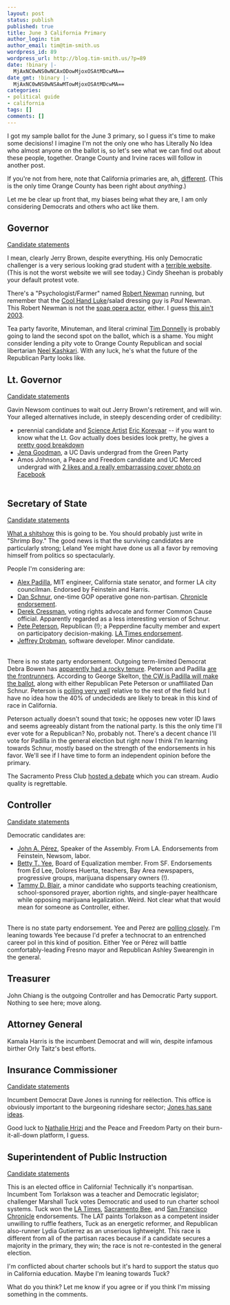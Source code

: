 ```yaml
---
layout: post
status: publish
published: true
title: June 3 California Primary
author_login: tim
author_email: tim@tim-smith.us
wordpress_id: 89
wordpress_url: http://blog.tim-smith.us/?p=89
date: !binary |-
  MjAxNC0wNS0wNCAxODowMjoxOSAtMDcwMA==
date_gmt: !binary |-
  MjAxNC0wNS0wNSAwMTowMjoxOSAtMDcwMA==
categories:
- political guide
- california
tags: []
comments: []
---
```

<p>I got my sample ballot for the June 3 primary, so I guess it's time to make some decisions! I imagine I'm not the only one who has Literally No Idea who almost anyone on the ballot is, so let's see what we can find out about these people, together. Orange County and Irvine races will follow in another post.</p>
<p><a id="more"></a><a id="more-89"></a></p>
<p>If you're not from here, note that California primaries are, ah, <a href="https://en.wikipedia.org/wiki/California_Proposition_14_(2010)">different</a>. (This is the only time Orange County has been right about <em>anything</em>.)</p>
<p>Let me be clear up front that, my biases being what they are, I am only considering Democrats and others who act like them.</p>
<h2>Governor</h2></p>
<p><a href="http://voterguide.sos.ca.gov/candidates/governor.htm">Candidate statements</a></p>
<p>I mean, clearly Jerry Brown, despite everything. His only Democratic challenger is a very serious looking grad student with a <a href="http://www.thenextgovernorofcalifornia2014.com/page2.html">terrible website</a>. (This is not the worst website we will see today.) Cindy Sheehan is probably your default protest vote.</p>
<p>There's a "Psychologist/Farmer" named <a href="http://www.newman4governor.org/">Robert Newman</a> running, but remember that the <a href="https://www.youtube.com/watch?v=xDWczgxsSaM">Cool Hand Luke</a>/salad dressing guy is <em>Paul</em> Newman. This Robert Newman is not the <a href="https://en.wikipedia.org/wiki/Robert_Newman_(actor)">soap opera actor</a>, either. I guess <a href="https://en.wikipedia.org/wiki/California_gubernatorial_recall_election">this ain't 2003</a>.</p>
<p>Tea party favorite, Minuteman, and literal criminal <a href="http://www.sacbee.com/2014/03/14/6238967/capitol-alert-tim-donnellys-gun.html">Tim Donnelly</a> is probably going to land the second spot on the ballot, which is a shame. You might consider lending a pity vote to Orange County Republican and social libertarian <a href="http://www.sanluisobispo.com/2014/05/04/3048984/kashkari-tests-limits-of-moderation.html">Neel Kashkari</a>. With any luck, he's what the future of the Republican Party looks like.</p>
<h2>Lt. Governor</h2></p>
<p><a href="http://voterguide.sos.ca.gov/candidates/ltgovernor.htm">Candidate statements</a></p>
<p>Gavin Newsom continues to wait out Jerry Brown's retirement, and will win. Your alleged alternatives include, in steeply descending order of credibility:</p>
<ul>
<li>perennial candidate and <a href="http://thescienceartist.com/corporate.html">Science Artist</a> <a href="http://www.voteforeric.com/biography.html">Eric Korevaar</a> -- if you want to know what the Lt. Gov actually does besides look pretty, he gives a <a href="http://www.voteforeric.com/dutiesissues.html">pretty good breakdown</a></li>
<li><a href="http://jenagoodman.com/">Jena Goodman</a>, a UC Davis undergrad from the Green Party</li>
<li>Amos Johnson, a Peace and Freedom candidate and UC Merced undergrad with <a href="https://www.facebook.com/pages/Amos-Johnson-for-Lieutenant-Governor/721881184497005">2 likes and a really embarrassing cover photo on Facebook</a></li><br />
</ul></p>
<h2>Secretary of State</h2></p>
<p><a href="http://voterguide.sos.ca.gov/candidates/sos.htm">Candidate statements</a></p>
<p><a href="http://www.latimes.com/local/lanow/la-me-ln-a-guide-to-leland-yee-corruption-scandal-shrimp-boy-to-guns-20140328,0,3144556.story#axzz30jCboo1X">What a shitshow</a> this is going to be. You should probably just write in "Shrimp Boy." The good news is that the surviving candidates are particularly strong; Leland Yee might have done us all a favor by removing himself from politics so spectacularly.</p>
<p>People I'm considering are:</p>
<ul>
<li><a href="http://www.alex-padilla.com/">Alex Padilla</a>, MIT engineer, California state senator, and former LA city councilman. Endorsed by Feinstein and Harris.</li>
<li><a href="http://www.4schnur.com/">Dan Schnur</a>, one-time GOP operative gone non-partisan. <a href="http://www.sfgate.com/opinion/editorials/article/Chronicle-recommends-Dan-Schnur-for-secretary-of-5446750.php">Chronicle endorsement</a>.</li>
<li><a href="http://www.derekcressman.com/">Derek Cressman</a>, voting rights advocate and former Common Cause official. Apparently regarded as a less interesting version of Schnur.</li>
<li><a href="http://www.petesos.com/">Pete Peterson</a>, Republican (!); a Pepperdine faculty member and expert on participatory decision-making. <a href="http://www.latimes.com/opinion/endorsements/la-ed-end-secretary-of-state-20140504,0,4204662.story#axzz30nHprqWN">LA Times endorsement</a>.</li>
<li><a href="http://drjeffsoftware.com/candidates/drobman">Jeffrey Drobman</a>, software developer. Minor candidate.</li><br />
</ul></p>
<p>There is no state party endorsement. Outgoing term-limited Democrat Debra Bowen has <a href="http://www.latimes.com/local/la-me-cap-secretary-state-20140424,0,7637846.column#ixzz2zqFVDI1M">apparently had a rocky tenure</a>. Peterson and Padilla <a href="http://ballotpedia.org/California_secretary_of_state_election,_2014#Polls">are the frontrunners</a>. According to George Skelton, <a href="http://www.latimes.com/local/la-me-cap-secretary-state-20140424,0,7637846.column#ixzz2zqFVDI1M">the CW is Padilla will make the ballot</a>, along with either Republican Pete Peterson or unaffiliated Dan Schnur. Peterson is <a href="http://www.field.com/fieldpollonline/subscribers/Rls2465.pdf">polling very well</a> relative to the rest of the field but I have no idea how the 40% of undecideds are likely to break in this kind of race in California.</p>
<p>Peterson actually doesn't sound that toxic; he opposes new voter ID laws and seems agreeably distant from the national party. Is this the only time I'll ever vote for a Republican? No, probably not. There's a decent chance I'll vote for Padilla in the general election but right now I think I'm learning towards Schnur, mostly based on the strength of the endorsements in his favor. We'll see if I have time to form an independent opinion before the primary.</p>
<p>The Sacramento Press Club <a href="http://www.calchannel.com/the-sacramento-press-club-presents-the-california-secretary-of-state-debate/">hosted a debate</a> which you can stream. Audio quality is regrettable.</p>
<h2>Controller</h2></p>
<p><a href="http://voterguide.sos.ca.gov/candidates/controller.htm">Candidate statements</a></p>
<p>Democratic candidates are:</p>
<ul>
<li><a href="http://www.perezforcontroller.com/">John A. P&eacute;rez</a>, Speaker of the Assembly. From LA. Endorsements from Feinstein, Newsom, labor.</li>
<li><a href="http://www.bettyyee.com/">Betty T. Yee</a>, Board of Equalization member. From SF. Endorsements from Ed Lee, Dolores Huerta, teachers, Bay Area newspapers, progressive groups, marijuana dispensary owners (!).</li>
<li><a href="http://www.blairforcacontroller.com/political-views-2014/">Tammy D. Blair</a>, a minor candidate who supports teaching creationism, school-sponsored prayer, abortion rights, and single-payer healthcare while opposing marijuana legalization. Weird. Not clear what that would mean for someone as Controller, either.</li><br />
</ul></p>
<p>There is no state party endorsement. Yee and Perez are <a href="http://blogs.sacbee.com/capitolalertlatest/2014/04/am-alert-john-perez-trails-in-state-controllers-race.html">polling closely</a>. I'm leaning towards Yee because I'd prefer a technocrat to an entrenched career pol in this kind of position. Either Yee or P&eacute;rez will battle comfortably-leading Fresno mayor and Republican Ashley Swearengin in the general.</p>
<h2>Treasurer</h2></p>
<p>John Chiang is the outgoing Controller and has Democratic Party support. Nothing to see here; move along.</p>
<h2>Attorney General</h2></p>
<p>Kamala Harris is the incumbent Democrat and will win, despite infamous birther Orly Taitz's best efforts.</p>
<h2>Insurance Commissioner</h2></p>
<p><a href="http://voterguide.sos.ca.gov/candidates/insurance-commissioner.htm">Candidate statements</a></p>
<p>Incumbent Democrat Dave Jones is running for re&euml;lection. This office is obviously important to the burgeoning rideshare sector; <a href="http://www.insurancejournal.com/news/west/2014/04/09/325918.htm">Jones has sane ideas</a>.</p>
<p>Good luck to <a href="http://hrizi2014.org/en/">Nathalie Hrizi</a> and the Peace and Freedom Party on their burn-it-all-down platform, I guess.</p>
<h2>Superintendent of Public Instruction</h2></p>
<p><a href="http://voterguide.sos.ca.gov/candidates/superintendent.htm">Candidate statements</a></p>
<p>This is an elected office in California! Technically it's nonpartisan. Incumbent Tom Torlakson was a teacher and Democratic legislator; challenger Marshall Tuck votes Democratic and used to run charter school systems. Tuck won the <a href="http://www.latimes.com/opinion/endorsements/la-ed-end-superintendent-20140502,0,3145906.story#axzz30nSMMmf7">LA Times</a>, <a href="http://www.sacbee.com/2014/05/04/6374578/endorsements-marshall-tuck-has.html">Sacramento Bee</a>, and <a href="http://www.sfgate.com/opinion/editorials/article/Marshall-Tuck-for-state-schools-chief-5439864.php">San Francisco Chronicle</a> endorsements. The LAT paints Torlakson as a competent insider unwilling to ruffle feathers, Tuck as an energetic reformer, and Republican also-runner Lydia Gutierrez as an unserious lightweight. This race is different from all of the partisan races because if a candidate secures a majority in the primary, they win; the race is not re-contested in the general election.</p>
<p>I'm conflicted about charter schools but it's hard to support the status quo in California education. Maybe I'm leaning towards Tuck?</p>
<p>What do you think? Let me know if you agree or if you think I'm missing something in the comments.</p>
